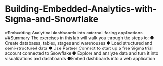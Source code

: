 # Building-Embedded-Analytics-with-Sigma-and-Snowflake
#Embedding Analytical dashboards into external-facing applications
##Summary
The exercises in this lab will walk you through the steps to:
  ● Create databases, tables, stages and warehouses
  ● Load structured and semi-structured data
  ● Use Partner Connect to start up a free Sigma trial account connected to Snowflake
  ● Explore and analyze data and turn it into visualizations and dashboards
  ●Embed dashboards into a web application
